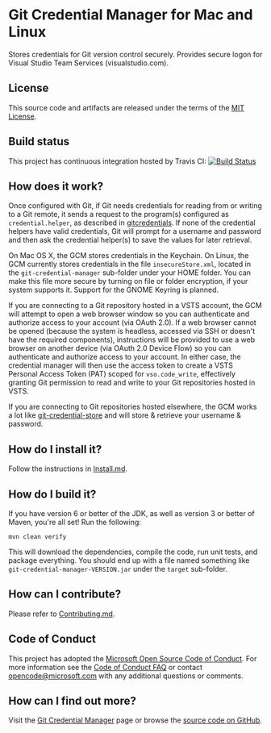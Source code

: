 Git Credential Manager for Mac and Linux
========================================
Stores credentials for Git version control securely.
    Provides secure logon for Visual Studio Team Services (visualstudio.com).


License
-------
This source code and artifacts are released under the terms of the [MIT License](http://www.opensource.org/licenses/mit-license.php). 


Build status
------------
This project has continuous integration hosted by Travis CI:
[![Build Status](https://travis-ci.org/Microsoft/Git-Credential-Manager-for-Mac-and-Linux.svg?branch=master)](https://travis-ci.org/Microsoft/Git-Credential-Manager-for-Mac-and-Linux)


How does it work?
-----------------
Once configured with Git, if Git needs credentials for reading from or writing to a Git remote, it sends a request to the program(s) configured as `credential.helper`, as described in [gitcredentials](http://git-scm.com/docs/gitcredentials.html).  If none of the credential helpers have valid credentials, Git will prompt for a username and password and then ask the credential helper(s) to save the values for later retrieval.

On Mac OS X, the GCM stores credentials in the Keychain.  On Linux, the GCM currently stores credentials in the file `insecureStore.xml`, located in the `git-credential-manager` sub-folder under your HOME folder.  You can make this file more secure by turning on file or folder encryption, if your system supports it.  Support for the GNOME Keyring is planned.

If you are connecting to a Git repository hosted in a VSTS account, the GCM will attempt to open a web browser window so you can authenticate and authorize access to your account (via OAuth 2.0).  If a web browser cannot be opened (because the system is headless, accessed via SSH or doesn't have the required components), instructions will be provided to use a web browser on another device (via OAuth 2.0 Device Flow) so you can authenticate and authorize access to your account.   In either case, the credential manager will then use the access token to create a VSTS Personal Access Token (PAT) scoped for `vso.code_write`, effectively granting Git permission to read and write to your Git repositories hosted in VSTS.

If you are connecting to Git repositories hosted elsewhere, the GCM works a lot like [git-credential-store](http://git-scm.com/docs/git-credential-store) and will store & retrieve your username & password.


How do I install it?
--------------------
Follow the instructions in [Install.md](Install.md).


How do I build it?
------------------
If you have version 6 or better of the JDK, as well as version 3 or better of Maven, you're all set!  Run the following:

    mvn clean verify

This will download the dependencies, compile the code, run unit tests, and package everything.  You should end up with a file named something like `git-credential-manager-VERSION.jar` under the `target` sub-folder.


How can I contribute?
---------------------
Please refer to [Contributing.md](Contributing.md).


Code of Conduct
---------------
This project has adopted the [Microsoft Open Source Code of Conduct](https://opensource.microsoft.com/codeofconduct/). For more information see the [Code of Conduct FAQ](https://opensource.microsoft.com/codeofconduct/faq/) or contact [opencode@microsoft.com](mailto:opencode@microsoft.com) with any additional questions or comments.


How can I find out more?
------------------------
Visit the [Git Credential Manager](https://java.visualstudio.com/Docs/tools/gitcredentialmanager) page or browse the [source code on GitHub](https://github.com/Microsoft/Git-Credential-Manager-for-Mac-and-Linux).
